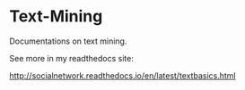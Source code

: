 # Text-Mining

Documentations on text mining.

See more in my readthedocs site:

http://socialnetwork.readthedocs.io/en/latest/textbasics.html